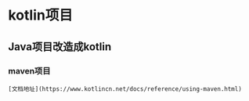 # kotlin项目

## Java项目改造成kotlin

### maven项目

    [文档地址](https://www.kotlincn.net/docs/reference/using-maven.html)

